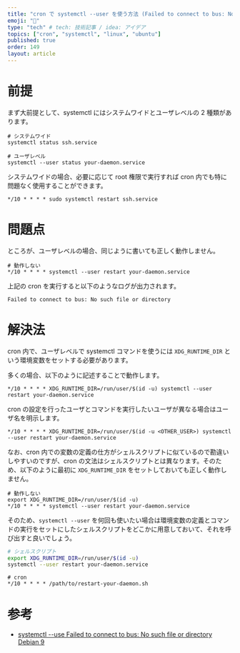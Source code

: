 ```yaml
---
title: "cron で systemctl --user を使う方法 (Failed to connect to bus: No such file or directory の解決法)"
emoji: "🤖"
type: "tech" # tech: 技術記事 / idea: アイデア
topics: ["cron", "systemctl", "linux", "ubuntu"]
published: true
order: 149
layout: article
---
```


# 前提
まず大前提として、systemctl にはシステムワイドとユーザレベルの 2 種類があります。

```shell
# システムワイド
systemctl status ssh.service

# ユーザレベル
systemctl --user status your-daemon.service
```

システムワイドの場合、必要に応じて root 権限で実行すれば cron 内でも特に問題なく使用することができます。

```shell
*/10 * * * * sudo systemctl restart ssh.service
```



# 問題点
ところが、ユーザレベルの場合、同じように書いても正しく動作しません。

```shell
# 動作しない
*/10 * * * * systemctl --user restart your-daemon.service
```

上記の cron を実行すると以下のようなログが出力されます。

```
Failed to connect to bus: No such file or directory
```



# 解決法
cron 内で、ユーザレベルで systemctl コマンドを使うには `XDG_RUNTIME_DIR` という環境変数をセットする必要があります。

多くの場合、以下のように記述することで動作します。

```shell
*/10 * * * * XDG_RUNTIME_DIR=/run/user/$(id -u) systemctl --user restart your-daemon.service
```

cron の設定を行ったユーザとコマンドを実行したいユーザが異なる場合はユーザ名を明示します。

```shell
*/10 * * * * XDG_RUNTIME_DIR=/run/user/$(id -u <OTHER_USER>) systemctl --user restart your-daemon.service
```

なお、cron 内での変数の定義の仕方がシェルスクリプトに似ているので勘違いしやすいのですが、cron の文法はシェルスクリプトとは異なります。そのため、以下のように最初に `XDG_RUNTIME_DIR` をセットしておいても正しく動作しません。

```shell
# 動作しない
export XDG_RUNTIME_DIR=/run/user/$(id -u)
*/10 * * * * systemctl --user restart your-daemon.service
```

そのため、`systemctl --user` を何回も使いたい場合は環境変数の定義とコマンドの実行をセットにしたシェルスクリプトをどこかに用意しておいて、それを呼び出すと良いでしょう。

```shell:restart-your-daemon.sh
# シェルスクリプト
export XDG_RUNTIME_DIR=/run/user/$(id -u)
systemctl --user restart your-daemon.service
```

```shell
# cron
*/10 * * * * /path/to/restart-your-daemon.sh
```



# 参考
* [systemctl --use Failed to connect to bus: No such file or directory Debian 9](https://superuser.com/questions/1561076/systemctl-use-failed-to-connect-to-bus-no-such-file-or-directory-debian-9)
